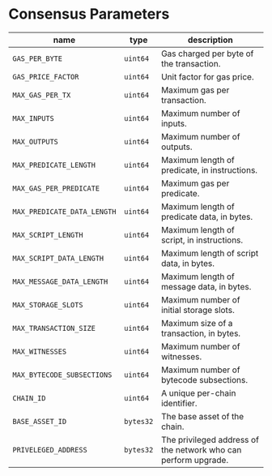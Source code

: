 # Consensus Parameters

| name                        | type      | description                                                    |
|-----------------------------|-----------|----------------------------------------------------------------|
| `GAS_PER_BYTE`              | `uint64`  | Gas charged per byte of the transaction.                       |
| `GAS_PRICE_FACTOR`          | `uint64`  | Unit factor for gas price.                                     |
| `MAX_GAS_PER_TX`            | `uint64`  | Maximum gas per transaction.                                   |
| `MAX_INPUTS`                | `uint64`  | Maximum number of inputs.                                      |
| `MAX_OUTPUTS`               | `uint64`  | Maximum number of outputs.                                     |
| `MAX_PREDICATE_LENGTH`      | `uint64`  | Maximum length of predicate, in instructions.                  |
| `MAX_GAS_PER_PREDICATE`     | `uint64`  | Maximum gas per predicate.                                     |
| `MAX_PREDICATE_DATA_LENGTH` | `uint64`  | Maximum length of predicate data, in bytes.                    |
| `MAX_SCRIPT_LENGTH`         | `uint64`  | Maximum length of script, in instructions.                     |
| `MAX_SCRIPT_DATA_LENGTH`    | `uint64`  | Maximum length of script data, in bytes.                       |
| `MAX_MESSAGE_DATA_LENGTH`   | `uint64`  | Maximum length of message data, in bytes.                      |
| `MAX_STORAGE_SLOTS`         | `uint64`  | Maximum number of initial storage slots.                       |
| `MAX_TRANSACTION_SIZE`      | `uint64`  | Maximum size of a transaction, in bytes.                       |
| `MAX_WITNESSES`             | `uint64`  | Maximum number of witnesses.                                   |
| `MAX_BYTECODE_SUBSECTIONS`  | `uint64`  | Maximum number of bytecode subsections.                        |
| `CHAIN_ID`                  | `uint64`  | A unique per-chain identifier.                                 |
| `BASE_ASSET_ID`             | `bytes32` | The base asset of the chain.                                   |
| `PRIVELEGED_ADDRESS`        | `bytes32` | The privileged address of the network who can perform upgrade. |
